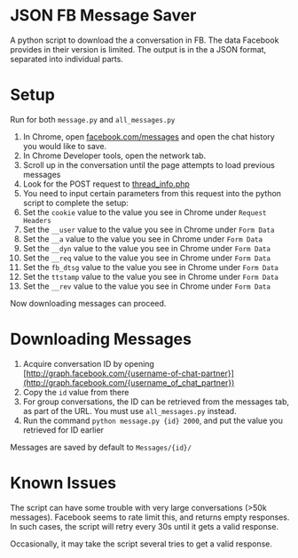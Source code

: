 JSON FB Message Saver
========================

A python script to download the a conversation in FB.  The data Facebook provides in their version is limited. The output is in the a JSON format, separated  into individual parts.

Setup
=============

Run for both `message.py` and `all_messages.py`

1. In Chrome, open [facebook.com/messages](https://www.facebook.com/messages/) and open the chat history you would like to save.
2. In Chrome Developer tools, open the network tab.
3. Scroll up in the conversation until the page attempts to load previous messages
4. Look for the POST request to [thread\_info.php](https://www.facebook.com/ajax/mercury/thread_info.php)
5. You need to input certain parameters from this request into the python script to complete the setup:
  1. Set the `cookie` value to the value you see in Chrome under `Request Headers`
  2. Set the `__user` value to the value you see in Chrome under `Form Data` 
  3. Set the `__a` value to the value you see in Chrome under `Form Data`
  4. Set the `__dyn` value to the value you see in Chrome under `Form Data`
  5. Set the `__req` value to the value you see in Chrome under `Form Data`
  6. Set the `fb_dtsg` value to the value you see in Chrome under `Form Data`
  7. Set the `ttstamp` value to the value you see in Chrome under `Form Data`
  8. Set the `__rev` value to the value you see in Chrome under `Form Data`

Now downloading messages can proceed.

Downloading Messages
====================

1. Acquire conversation ID by opening [http://graph.facebook.com/{username-of-chat-partner}](http://graph.facebook.com/{username_of_chat_partner})
2. Copy the `id` value from there
3. For group conversations, the ID can be retrieved from the messages tab, as part of the URL. You must use `all_messages.py` instead.
4. Run the command `python message.py {id} 2000`, and put the value you retrieved for ID earlier

Messages are saved by default to `Messages/{id}/`

Known Issues
============

The script can have some trouble with very large conversations (>50k messages). Facebook seems to rate limit this, and returns empty responses. In such cases, the script will retry every 30s until it gets a valid response.

Occasionally, it may take the script several tries to get a valid response.

